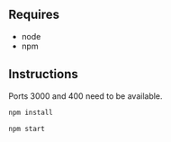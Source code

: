 ## Requires

- node
- npm

## Instructions

Ports 3000 and 400 need to be available.

```sh
npm install
```

```sh
npm start
```